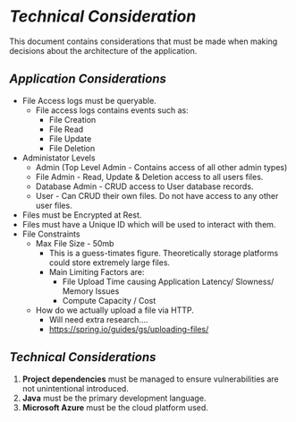 # ___Technical Consideration___

This document contains considerations that must be made when making decisions about the architecture of the application.

## ___Application Considerations___

- File Access logs must be queryable.
    - File access logs contains events such as:
        - File Creation
        - File Read
        - File Update
        - File Deletion
- Administator Levels
    - Admin (Top Level Admin - Contains access of all other admin types)
    - File Admin - Read, Update & Deletion access to all users files.
    - Database Admin - CRUD access to User database records.
    - User - Can CRUD their own files. Do not have access to any other user files.
- Files must be Encrypted at Rest.
- Files must have a Unique ID which will be used to interact with them.
- File Constraints
    - Max File Size - 50mb
        - This is a guess-timates figure. Theoretically storage platforms could store extremely large files.
        - Main Limiting Factors are:
            - File Upload Time causing Application Latency/ Slowness/ Memory Issues
            - Compute Capacity / Cost
    - How do we actually upload a file via HTTP.
        - Will need extra research....
        - https://spring.io/guides/gs/uploading-files/

## ___Technical Considerations___
1. **Project dependencies** must be managed to ensure vulnerabilities are not unintentional introduced.
2. **Java** must be the primary development language.
3. **Microsoft Azure** must be the cloud platform used.